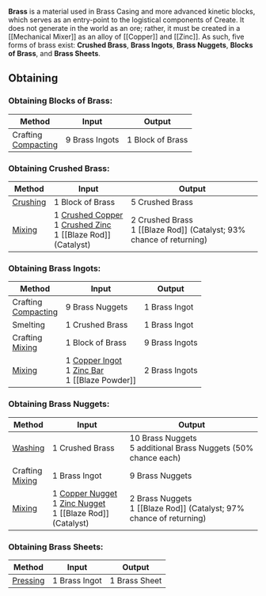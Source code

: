 **Brass** is a material used in Brass Casing and more advanced kinetic blocks, which serves as an entry-point to the logistical components of Create. It does not generate in the world as an ore; rather, it must be created in a [[Mechanical Mixer]] as an alloy of [[Copper]] and [[Zinc]]. As such, five forms of brass exist: **Crushed Brass**, **Brass Ingots**, **Brass Nuggets**, **Blocks of Brass**, and **Brass Sheets**.

## Obtaining
### Obtaining Blocks of Brass:
| Method | Input | Output |
| ------------- | ------------- | ------------- |
| Crafting <br> [Compacting](Mechanical-Press) | 9 Brass Ingots | 1 Block of Brass |

### Obtaining Crushed Brass:
| Method | Input | Output |
| ------------- | ------------- | ------------- |
| [Crushing](Crushing-Wheels) | 1 Block of Brass | 5 Crushed Brass |
| [Mixing](Mechanical-Mixer) | 1 [Crushed Copper](Copper) <br> 1 [Crushed Zinc](Zinc) <br> 1 [[Blaze Rod]] (Catalyst) | 2 Crushed Brass <br> 1 [[Blaze Rod]] (Catalyst; 93% chance of returning) |

### Obtaining Brass Ingots:
| Method | Input | Output |
| ------------- | ------------- | ------------- |
| Crafting <br> [Compacting](Mechanical-Press) | 9 Brass Nuggets | 1 Brass Ingot |
| Smelting | 1 Crushed Brass | 1 Brass Ingot |
| Crafting <br> [Mixing](Mechanical-Mixer) | 1 Block of Brass | 9 Brass Ingots |
| [Mixing](Mechanical-Mixer) | 1 [Copper Ingot](Copper) <br> 1 [Zinc Bar](Zinc) <br> 1 [[Blaze Powder]] | 2 Brass Ingots |

### Obtaining Brass Nuggets:
| Method | Input | Output |
| ------------- | ------------- | ------------- |
| [Washing](Encased-Fan) | 1 Crushed Brass | 10 Brass Nuggets <br> 5 additional Brass Nuggets (50% chance each) |
| Crafting <br> [Mixing](Mechanical-Mixer) | 1 Brass Ingot | 9 Brass Nuggets |
| [Mixing](Mechanical-Mixer) | 1 [Copper Nugget](Copper) <br> 1 [Zinc Nugget](Zinc) <br> 1 [[Blaze Rod]] (Catalyst) | 2 Brass Nuggets <br> 1 [[Blaze Rod]] (Catalyst; 97% chance of returning) |

### Obtaining Brass Sheets:
| Method | Input | Output |
| ------------- | ------------- | ------------- |
| [Pressing](Mechanical-Press) | 1 Brass Ingot | 1 Brass Sheet |